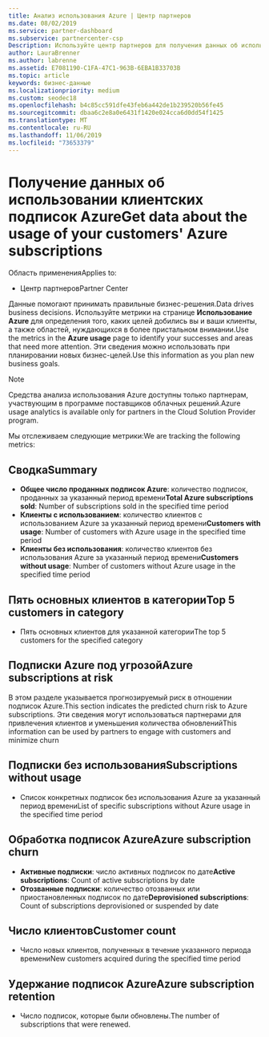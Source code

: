 ```yaml
---
title: Анализ использования Azure | Центр партнеров
ms.date: 08/02/2019
ms.service: partner-dashboard
ms.subservice: partnercenter-csp
Description: Используйте центр партнеров для получения данных об использовании подписок Azure ваших клиентов.
author: LauraBrenner
ms.author: labrenne
ms.assetid: E7081190-C1FA-47C1-963B-6EBA1B33703B
ms.topic: article
keywords: бизнес-данные
ms.localizationpriority: medium
ms.custom: seodec18
ms.openlocfilehash: b4c85cc591dfe43feb6a442de1b239520b56fe45
ms.sourcegitcommit: dbaa6c2e8a0e6431f1420e024cca6d0dd54f1425
ms.translationtype: MT
ms.contentlocale: ru-RU
ms.lasthandoff: 11/06/2019
ms.locfileid: "73653379"
---
```

# <a name="get-data-about-the-usage-of-your-customers-azure-subscriptions"></a><span data-ttu-id="a21b1-104">Получение данных об использовании клиентских подписок Azure</span><span class="sxs-lookup"><span data-stu-id="a21b1-104">Get data about the usage of your customers' Azure subscriptions</span></span>

<span data-ttu-id="a21b1-105">Область применения</span><span class="sxs-lookup"><span data-stu-id="a21b1-105">Applies to:</span></span>

- <span data-ttu-id="a21b1-106">Центр партнеров</span><span class="sxs-lookup"><span data-stu-id="a21b1-106">Partner Center</span></span>

<span data-ttu-id="a21b1-107">Данные помогают принимать правильные бизнес-решения.</span><span class="sxs-lookup"><span data-stu-id="a21b1-107">Data drives business decisions.</span></span> <span data-ttu-id="a21b1-108">Используйте метрики на странице **Использование Azure** для определения того, каких целей добились вы и ваши клиенты, а также областей, нуждающихся в более пристальном внимании.</span><span class="sxs-lookup"><span data-stu-id="a21b1-108">Use the metrics in the **Azure usage** page to identify your successes and areas that need more attention.</span></span> <span data-ttu-id="a21b1-109">Эти сведения можно использовать при планировании новых бизнес-целей.</span><span class="sxs-lookup"><span data-stu-id="a21b1-109">Use this information as you plan new business goals.</span></span>

> [!NOTE]
> <span data-ttu-id="a21b1-110">Средства анализа использования Azure доступны только партнерам, участвующим в программе поставщиков облачных решений.</span><span class="sxs-lookup"><span data-stu-id="a21b1-110">Azure usage  analytics is available only for partners in the Cloud Solution Provider program.</span></span>

<span data-ttu-id="a21b1-111">Мы отслеживаем следующие метрики:</span><span class="sxs-lookup"><span data-stu-id="a21b1-111">We are tracking the following metrics:</span></span>

## <a name="summary"></a><span data-ttu-id="a21b1-112">Сводка</span><span class="sxs-lookup"><span data-stu-id="a21b1-112">Summary</span></span>

- <span data-ttu-id="a21b1-113">**Общее число проданных подписок Azure**: количество подписок, проданных за указанный период времени</span><span class="sxs-lookup"><span data-stu-id="a21b1-113">**Total Azure subscriptions sold**: Number of subscriptions sold in the specified time period</span></span>  
- <span data-ttu-id="a21b1-114">**Клиенты с использованием**: количество клиентов с использованием Azure за указанный период времени</span><span class="sxs-lookup"><span data-stu-id="a21b1-114">**Customers with usage**: Number of customers with Azure usage in the specified time period</span></span>  
- <span data-ttu-id="a21b1-115">**Клиенты без использования**: количество клиентов без использования Azure за указанный период времени</span><span class="sxs-lookup"><span data-stu-id="a21b1-115">**Customers without usage**: Number of customers without Azure usage in the specified time period</span></span>  

## <a name="top-5-customers-in-category"></a><span data-ttu-id="a21b1-116">Пять основных клиентов в категории</span><span class="sxs-lookup"><span data-stu-id="a21b1-116">Top 5 customers in category</span></span>

- <span data-ttu-id="a21b1-117">Пять основных клиентов для указанной категории</span><span class="sxs-lookup"><span data-stu-id="a21b1-117">The top 5 customers for the specified category</span></span>  

## <a name="azure-subscriptions-at-risk"></a><span data-ttu-id="a21b1-118">Подписки Azure под угрозой</span><span class="sxs-lookup"><span data-stu-id="a21b1-118">Azure subscriptions at risk</span></span>

<span data-ttu-id="a21b1-119">В этом разделе указывается прогнозируемый риск в отношении подписок Azure.</span><span class="sxs-lookup"><span data-stu-id="a21b1-119">This section indicates the predicted churn risk to Azure subscriptions.</span></span> <span data-ttu-id="a21b1-120">Эти сведения могут использоваться партнерами для привлечения клиентов и уменьшения количества обновлений</span><span class="sxs-lookup"><span data-stu-id="a21b1-120">This information can be used by partners to engage with customers and minimize churn</span></span>

## <a name="subscriptions-without-usage"></a><span data-ttu-id="a21b1-121">Подписки без использования</span><span class="sxs-lookup"><span data-stu-id="a21b1-121">Subscriptions without usage</span></span>

- <span data-ttu-id="a21b1-122">Список конкретных подписок без использования Azure за указанный период времени</span><span class="sxs-lookup"><span data-stu-id="a21b1-122">List of specific subscriptions without Azure usage in the specified time period</span></span>  

## <a name="azure-subscription-churn"></a><span data-ttu-id="a21b1-123">Обработка подписок Azure</span><span class="sxs-lookup"><span data-stu-id="a21b1-123">Azure subscription churn</span></span>

- <span data-ttu-id="a21b1-124">**Активные подписки**: число активных подписок по дате</span><span class="sxs-lookup"><span data-stu-id="a21b1-124">**Active subscriptions**: Count of active subscriptions by date</span></span>  
- <span data-ttu-id="a21b1-125">**Отозванные подписки**: количество отозванных или приостановленных подписок по дате</span><span class="sxs-lookup"><span data-stu-id="a21b1-125">**Deprovisioned subscriptions**: Count of subscriptions deprovisioned or suspended by date</span></span>  

## <a name="customer-count"></a><span data-ttu-id="a21b1-126">Число клиентов</span><span class="sxs-lookup"><span data-stu-id="a21b1-126">Customer count</span></span>

- <span data-ttu-id="a21b1-127">Число новых клиентов, полученных в течение указанного периода времени</span><span class="sxs-lookup"><span data-stu-id="a21b1-127">New customers acquired during the specified time period</span></span>  

## <a name="azure-subscription-retention"></a><span data-ttu-id="a21b1-128">Удержание подписок Azure</span><span class="sxs-lookup"><span data-stu-id="a21b1-128">Azure subscription retention</span></span>

- <span data-ttu-id="a21b1-129">Число подписок, которые были обновлены.</span><span class="sxs-lookup"><span data-stu-id="a21b1-129">The number of subscriptions that were renewed.</span></span>
